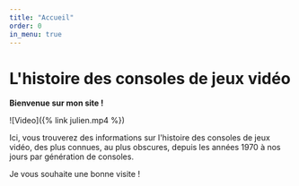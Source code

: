 ```yaml
---
title: "Accueil"
order: 0
in_menu: true
---
```

# L'histoire des consoles de jeux vidéo

**Bienvenue sur mon site !**

![Video]({% link julien.mp4 %})

Ici, vous trouverez des informations sur l'histoire des consoles de jeux vidéo, des plus connues, au plus obscures, depuis les années 1970 à nos jours par génération de consoles.

Je vous souhaite une bonne visite ! 